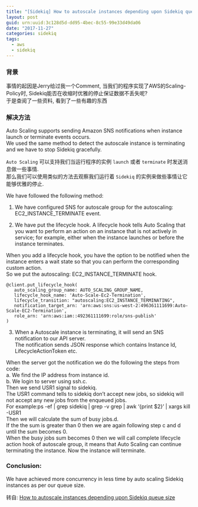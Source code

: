 ```yaml
---
title: "[Sidekiq] How to autoscale instances depending upon Sidekiq queue size"
layout: post
guid: urn:uuid:3c128d5d-dd95-4bec-8c55-99e33d49da06
date: "2017-11-27"
categories: sidekiq
tags:
  - aws
  - sidekiq
---
```


### 背景
事情的起因是Jerry给过我一个Comment, 当我们的程序实现了AWS的Scaling-Policy时, Sidekiq能否在收缩时优雅的停止保证数据不丢失呢?  
于是查阅了一些资料, 看到了一些有趣的东西  

### 解决方法
Auto Scaling supports sending Amazon SNS notifications when instance launch or terminate events occurs.  
We used the same method to detect the autoscale instance is terminating and we have to stop Sidekiq gracefully.  

`Auto Scaling` 可以支持我们当运行程序的实例 `launch` 或者 `terminate` 时发送消息做一些事情.      
那么我们可以使用类似的方法去观察我们运行着 `Sidekiq` 的实例来做些事情让它能够优雅的停止.  

We have followed the following method:  

1) We have configured SNS for autoscale group for the autoscaling: EC2_INSTANCE_TERMINATE event.  

2) We have put the lifecycle hook. A lifecycle hook tells Auto Scaling that you want to perform an action on an instance that is not actively in service; for example, either when the instance launches or before the instance terminates.  

When you add a lifecycle hook, you have the option to be notified when the instance enters a wait state so that you can perform the corresponding custom action.  
So we put the autoscaling: EC2\_INSTANCE\_TERMINATE hook.  

```
@client.put_lifecycle_hook(
   auto_scaling_group_name: AUTO_SCALING_GROUP_NAME,
   lifecycle_hook_name: 'Auto-Scale-Ec2-Termination',
   lifecycle_transition: "autoscaling:EC2_INSTANCE_TERMINATING",
   notification_target_arn: 'arn:aws:sns:us-west-2:496361111699:Auto-Scale-EC2-Termination',
   role_arn: 'arn:aws:iam::492361111699:role/sns-publish'
)
```

3) When a Autoscale instance is terminating, it will send an SNS notification to our API server.   
The notification sends JSON response which contains Instance Id, LifecycleActionToken etc.   

When the server got the notification we do the following the steps from code:  
a. We find the IP address from instance id.   
b. We login to server using ssh.c.  
Then we send USR1 signal to sidekiq.  
The USR1 command tells to sidekiq don’t accept new jobs, so sidekiq will not accept any new jobs from the enqueued jobs.  
For example:ps -ef | grep sidekiq | grep -v grep | awk ‘{print $2}’ | xargs kill -USR1  
Then we will calculate the sum of busy jobs.d.   
If the the sum is greater than 0 then we are again following step c and d until the sum becomes 0.   
When the busy jobs sum becomes 0 then we will call complete lifecycle action hook of autoscale group, it means that Auto Scaling can continue terminating the instance. Now the instance will terminate.  

### Conclusion:
We have achieved more concurrency in less time by auto scaling Sidekiq instances as per our queue size.  


转自: [How to autoscale instances depending upon Sidekiq queue size](http://www.cuelogic.com/blog/how-to-autoscale-instances-depending-upon-sidekiq-queue-size/)




